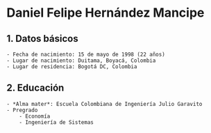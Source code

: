 # Daniel Felipe Hernández Mancipe

## 1. Datos básicos
	- Fecha de nacimiento: 15 de mayo de 1998 (22 años)
	- Lugar de nacimiento: Duitama, Boyacá, Colombia
	- Lugar de residencia: Bogotá DC, Colombia
## 2. Educación
	- *Alma mater*: Escuela Colombiana de Ingeniería Julio Garavito
	- Pregrado
		- Economía
		- Ingeniería de Sistemas
